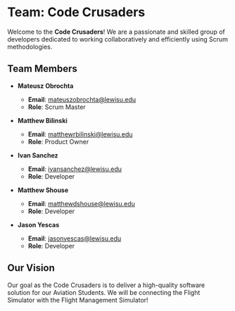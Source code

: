 # Team: Code Crusaders

Welcome to the **Code Crusaders**! We are a passionate and skilled group of developers dedicated to working collaboratively and efficiently using Scrum methodologies.

## Team Members

- **Mateusz Obrochta**
  - **Email**: [mateuszobrochta@lewisu.edu](mailto:mateuszobrochta@lewisu.edu)
  - **Role**: Scrum Master
  
- **Matthew Bilinski**
  - **Email**: [matthewrbilinski@lewisu.edu](mailto:matthewrbilinski@lewisu.edu)
  - **Role**: Product Owner

- **Ivan Sanchez**
  - **Email**: [ivansanchez@lewisu.edu](mailto:ivansanchez@lewisu.edu)
  - **Role**: Developer

- **Matthew Shouse**
  - **Email**: [matthewdshouse@lewisu.edu](mailto:matthewdshouse@lewisu.edu)
  - **Role**: Developer

- **Jason Yescas**
  - **Email**: [jasonyescas@lewisu.edu](mailto:jasonyescas@lewisu.edu)
  - **Role**: Developer

## Our Vision

Our goal as the Code Crusaders is to deliver a high-quality software solution for our Aviation Students. We will be connecting the Flight Simulator with the Flight Management Simulator!
